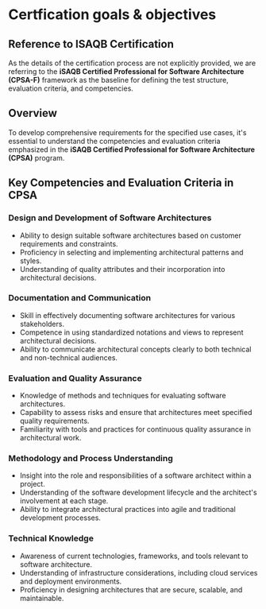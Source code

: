 # Certfication goals & objectives

## Reference to ISAQB Certification
As the details of the certification process are not explicitly provided, we are referring to the **iSAQB Certified Professional for Software Architecture (CPSA-F)** framework as the baseline for defining the test structure, evaluation criteria, and competencies.

## Overview
To develop comprehensive requirements for the specified use cases, it's essential to understand the competencies and evaluation criteria emphasized in the **iSAQB Certified Professional for Software Architecture (CPSA)** program.

## Key Competencies and Evaluation Criteria in CPSA

### **Design and Development of Software Architectures**
- Ability to design suitable software architectures based on customer requirements and constraints.
- Proficiency in selecting and implementing architectural patterns and styles.
- Understanding of quality attributes and their incorporation into architectural decisions.

### **Documentation and Communication**
- Skill in effectively documenting software architectures for various stakeholders.
- Competence in using standardized notations and views to represent architectural decisions.
- Ability to communicate architectural concepts clearly to both technical and non-technical audiences.

### **Evaluation and Quality Assurance**
- Knowledge of methods and techniques for evaluating software architectures.
- Capability to assess risks and ensure that architectures meet specified quality requirements.
- Familiarity with tools and practices for continuous quality assurance in architectural work.

### **Methodology and Process Understanding**
- Insight into the role and responsibilities of a software architect within a project.
- Understanding of the software development lifecycle and the architect's involvement at each stage.
- Ability to integrate architectural practices into agile and traditional development processes.

### **Technical Knowledge**
- Awareness of current technologies, frameworks, and tools relevant to software architecture.
- Understanding of infrastructure considerations, including cloud services and deployment environments.
- Proficiency in designing architectures that are secure, scalable, and maintainable.

